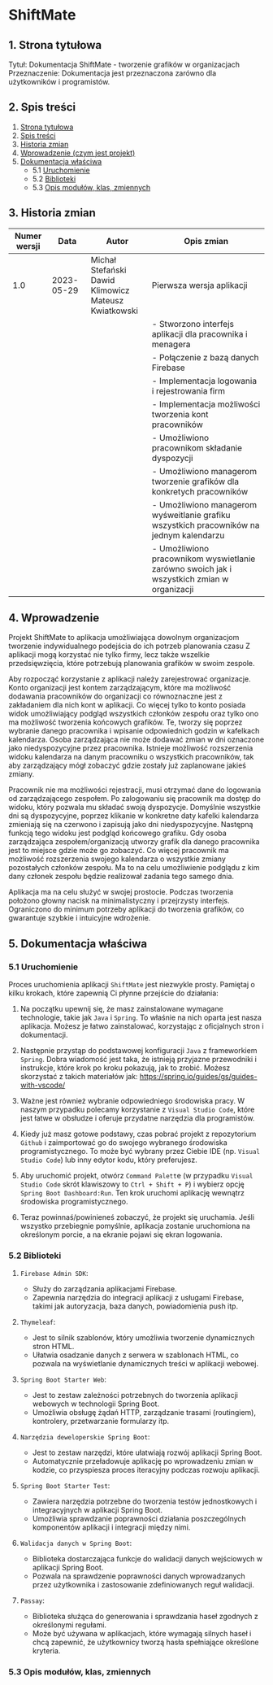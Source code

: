 # ShiftMate

## 1. Strona tytułowa
Tytuł: Dokumentacja ShiftMate - tworzenie grafików w organizacjach 
Przeznaczenie: Dokumentacja jest przeznaczona zarówno dla użytkowników i programistów. 
## 2. Spis treści
1. [Strona tytułowa](#1-strona-tytułowa)
2. [Spis treści](#2-spis-treści)
3. [Historia zmian](#3-historia-zmian)
4. [Wprowadzenie (czym jest projekt)](#4-wprowadzenie)
5. [Dokumentacja właściwa](#5-dokumentacja-właściwa)
   - 5.1 [Uruchomienie](#51-uruchomienie)
   - 5.2 [Biblioteki](#52-biblioteki)
   - 5.3 [Opis modułów, klas, zmiennych](#53-opis-modułów-klas-zmiennych)
## 3. Historia zmian
| Numer wersji | Data       | Autor              | Opis zmian                                 |
|--------------|------------|--------------------|--------------------------------------------|
| 1.0          | 2023-05-29 | Michał Stefański <br> Dawid Klimowicz <br> Mateusz Kwiatkowski | Pierwsza wersja aplikacji                  |
|              |            |                    | - Stworzono interfejs aplikacji dla pracownika i menagera    |
|              |            |                    | - Połączenie z bazą danych Firebase      |
|              |            |                    | - Implementacja logowania i rejestrowania firm |
|              |            |                    | - Implementacja możliwości tworzenia kont pracowników              |
|              |            |                    | - Umożliwiono pracownikom składanie dyspozycji|
|              |            |                    | - Umożliwiono managerom tworzenie grafików dla konkretych pracowników        |
|              |            |                    | - Umożliwiono managerom wyśweitlanie grafiku wszystkich pracowników na jednym kalendarzu|
|              |            |                    | - Umożliwiono pracownikom wyswietlanie zarówno swoich jak i wszystkich zmian w organizacji      |

## 4. Wprowadzenie
Projekt ShiftMate to aplikacja umożliwiająca dowolnym organizacjom tworzenie indywidualnego podejścia do ich potrzeb planowania czasu Z aplikacji mogą korzystać nie tylko firmy, lecz także wszelkie przedsięwzięcia, które potrzebują planowania grafików w swoim zespole. 

Aby rozpocząć korzystanie z aplikacji należy zarejestrować organizacje. Konto organizacji jest kontem zarządzającym, które ma możliwość dodawania pracowników do organizacji co równoznaczne jest z zakładaniem dla nich kont w aplikacji. Co więcej tylko to konto posiada widok umożliwiający podgląd wszystkich członków zespołu oraz tylko ono ma możliwość tworzenia końcowych grafików. Te, tworzy się poprzez wybranie danego pracownika i wpisanie odpowiednich godzin w kafelkach kalendarza. Osoba zarządzająca nie może dodawać zmian w dni oznaczone jako niedyspozycyjne przez pracownika. Istnieje możliwość rozszerzenia widoku kalendarza na danym pracowniku o wszystkich pracowników, tak aby zarządzający mógł zobaczyć gdzie zostały już zaplanowane jakieś zmiany.

Pracownik nie ma możliwości rejestracji, musi otrzymać dane do logowania od zarządzającego zespołem. Po zalogowaniu się pracownik ma dostęp do widoku, który pozwala mu składać swoją dyspozycje. Domyślnie wszystkie dni są dyspozycyjne, poprzez klikanie w konkretne daty kafelki kalendarza zmieniają się na czerwono i zapisują jako dni niedyspozycyjne. Następną funkcją tego widoku jest podgląd końcowego grafiku. Gdy osoba zarządzająca zespołem/organizacją utworzy grafik dla danego pracownika jest to miejsce gdzie może go zobaczyć. Co więcej pracownik ma możliwość rozszerzenia swojego kalendarza o wszystkie zmiany pozostałych członków zespołu. Ma to na celu umożliwienie podglądu z kim dany członek zespołu będzie realizował zadania tego samego dnia.

Aplikacja ma na celu służyć w swojej prostocie. Podczas tworzenia położono głowny nacisk na minimalistyczny i przejrzysty interfejs. Ograniczono do minimum potrzeby aplikacji do tworzenia grafików, co gwarantuje szybkie i intuicyjne wdrożenie. 

## 5. Dokumentacja właściwa
### 5.1 Uruchomienie 

Proces uruchomienia aplikacji `ShiftMate` jest niezwykle prosty. Pamiętaj o kilku krokach, które zapewnią Ci płynne przejście do działania:

   1. Na początku upewnij się, że masz zainstalowane wymagane technologie, takie jak `Java` i `Spring`. To właśnie na nich oparta jest nasza aplikacja. Możesz je łatwo           zainstalować, korzystając z oficjalnych stron i dokumentacji.

   2. Następnie przystąp do podstawowej konfiguracji `Java` z frameworkiem `Spring`. Dobra wiadomość jest taka, że istnieją przyjazne przewodniki i instrukcje, które krok         po kroku pokazują, jak to zrobić. Możesz skorzystać z takich materiałów jak: https://spring.io/guides/gs/guides-with-vscode/

   3. Ważne jest również wybranie odpowiedniego środowiska pracy. W naszym przypadku polecamy korzystanie z `Visual Studio Code`, które jest łatwe w obsłudze i oferuje           przydatne narzędzia dla programistów.

   4. Kiedy już masz gotowe podstawy, czas pobrać projekt z repozytorium `Github` i zaimportować go do swojego wybranego środowiska programistycznego. To może być wybrany         przez Ciebie IDE (np. `Visual Studio Code`) lub inny edytor kodu, który preferujesz.

   5. Aby uruchomić projekt, otwórz `Command Palett`e (w przypadku `Visual Studio Code` skrót klawiszowy to `Ctrl + Shift + P`) i wybierz opcję `Spring Boot Dashboard:Run`.       Ten krok uruchomi aplikację wewnątrz środowiska programistycznego.

   6. Teraz powinnaś/powinieneś zobaczyć, że projekt się uruchamia. Jeśli wszystko przebiegnie pomyślnie, aplikacja zostanie uruchomiona na określonym porcie, a na ekranie       pojawi się ekran logowania.

### 5.2 Biblioteki

1. `Firebase Admin SDK`:
   - Służy do zarządzania aplikacjami Firebase.
   - Zapewnia narzędzia do integracji aplikacji z usługami Firebase, takimi jak autoryzacja, baza danych, powiadomienia push itp.
   
2. `Thymeleaf`:
   - Jest to silnik szablonów, który umożliwia tworzenie dynamicznych stron HTML.
   - Ułatwia osadzanie danych z serwera w szablonach HTML, co pozwala na wyświetlanie dynamicznych treści w aplikacji webowej.
   
3. `Spring Boot Starter Web`:
   - Jest to zestaw zależności potrzebnych do tworzenia aplikacji webowych w technologii Spring Boot.
   - Umożliwia obsługę żądań HTTP, zarządzanie trasami (routingiem), kontrolery, przetwarzanie formularzy itp.
   
4. `Narzędzia deweloperskie Spring Boot`:
   - Jest to zestaw narzędzi, które ułatwiają rozwój aplikacji Spring Boot.
   - Automatycznie przeładowuje aplikację po wprowadzeniu zmian w kodzie, co przyspiesza proces iteracyjny podczas rozwoju aplikacji.
   
5. `Spring Boot Starter Test`:
   - Zawiera narzędzia potrzebne do tworzenia testów jednostkowych i integracyjnych w aplikacji Spring Boot.
   - Umożliwia sprawdzanie poprawności działania poszczególnych komponentów aplikacji i integracji między nimi.
   
6. `Walidacja danych w Spring Boot`:
   - Biblioteka dostarczająca funkcje do walidacji danych wejściowych w aplikacji Spring Boot.
   - Pozwala na sprawdzenie poprawności danych wprowadzanych przez użytkownika i zastosowanie zdefiniowanych reguł walidacji.
   
7. `Passay`:
   - Biblioteka służąca do generowania i sprawdzania haseł zgodnych z określonymi regułami.
   - Może być używana w aplikacjach, które wymagają silnych haseł i chcą zapewnić, że użytkownicy tworzą hasła spełniające określone kryteria.

### 5.3 Opis modułów, klas, zmiennych 

